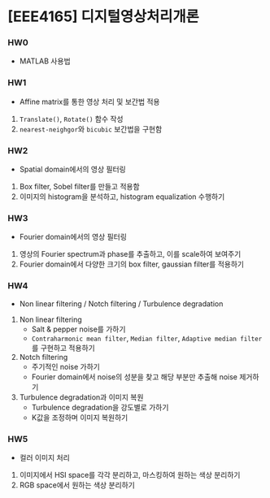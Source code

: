 # [EEE4165] 디지털영상처리개론

### HW0

- MATLAB 사용법

### HW1

- Affine matrix를 통한 영상 처리 및 보간법 적용

1. `Translate()`, `Rotate()` 함수 작성
2. `nearest-neighgor`와 `bicubic` 보간법을 구현함

### HW2

- Spatial domain에서의 영상 필터링

1. Box filter, Sobel filter를 만들고 적용함
2. 이미지의 histogram을 분석하고, histogram equalization 수행하기

### HW3

- Fourier domain에서의 영상 필터링

1. 영상의 Fourier spectrum과 phase를 추출하고, 이를 scale하여 보여주기
2. Fourier domain에서 다양한 크기의 box filter, gaussian filter를 적용하기

### HW4

- Non linear filtering / Notch filtering / Turbulence degradation

1. Non linear filtering
   - Salt & pepper noise를 가하기
   - `Contraharmonic mean filter`, `Median filter`, `Adaptive median filter`를 구현하고 적용하기
2. Notch filtering
   - 주기적인 noise 가하기
   - Fourier domain에서 noise의 성분을 찾고 해당 부분만 추출해 noise 제거하기
3. Turbulence degradation과 이미지 복원
   - Turbulence degradation을 강도별로 가하기
   - K값을 조정하며 이미지 복원하기

### HW5

- 컬러 이미지 처리

1. 이미지에서 HSI space를 각각 분리하고, 마스킹하여 원하는 색상 분리하기
2. RGB space에서 원하는 색상 분리하기
